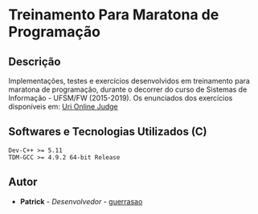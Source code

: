 # Treinamento Para Maratona de Programação

## Descrição

Implementações, testes e exercícios desenvolvidos em treinamento para maratona de programação, durante o decorrer do curso de Sistemas de Informação - UFSM/FW (2015-2019). Os enunciados dos exercícios disponíveis em: [Uri Online Judge](https://www.urionlinejudge.com.br/)

## Softwares e Tecnologias Utilizados (C)

```
Dev-C++ >= 5.11
TDM-GCC >= 4.9.2 64-bit Release
```

## Autor

* **Patrick** - *Desenvolvedor* - [guerrasao](https://github.com/guerrasao)